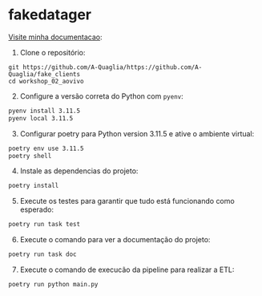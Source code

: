 # fakedatager

[Visite minha documentacao](https://a-quaglia.github.io/fake_clients/):

1. Clone o repositório:

```bashhttps://a-quaglia.github.io/fake_clients/
git https://github.com/A-Quaglia/https://github.com/A-Quaglia/fake_clients
cd workshop_02_aovivo
```

2. Configure a versão correta do Python com `pyenv`:

```bash
pyenv install 3.11.5
pyenv local 3.11.5
```

3. Configurar poetry para Python version 3.11.5 e ative o ambiente virtual:

```bash
poetry env use 3.11.5
poetry shell
```

4. Instale as dependencias do projeto:

```bash
poetry install
```

5. Execute os testes para garantir que tudo está funcionando como esperado:

```bash
poetry run task test
```

6. Execute o comando para ver a documentação do projeto:

```bash
poetry run task doc
```

7. Execute o comando de execucão da pipeline para realizar a ETL:

```bash
poetry run python main.py
```